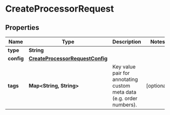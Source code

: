 

# CreateProcessorRequest


## Properties

| Name | Type | Description | Notes |
|------------ | ------------- | ------------- | -------------|
|**type** | **String** |  |  |
|**config** | [**CreateProcessorRequestConfig**](CreateProcessorRequestConfig.md) |  |  |
|**tags** | **Map&lt;String, String&gt;** | Key value pair for annotating custom meta data (e.g. order numbers). |  [optional] |



